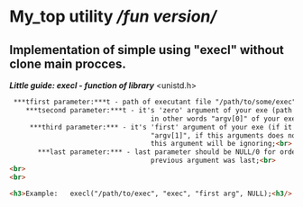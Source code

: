 My_top utility */fun version/*
===

 Implementation of simple using "execl" without clone main procces.
   -------------------------
   

___Little guide: execl - function of library___  <unistd.h> <br>

```html 
 ***tfirst parameter:***t - path of executant file "/path/to/some/exec";<br>
    ***tsecond parameter:***t - it's 'zero' argument of your exe (path to your exe)<br>
             	        		   in other words "argv[0]" of your executant file;<br>	
     ***third parameter:*** - it's 'first' argument of your exe (if it's exist)<br>
		                           "argv[1]", if this arguments does not using in your exe<br>
	      	              		   this argument will be ignoring;<br>
       ***last parameter:*** - last parameter should be NULL/0 for order to show, that
                   	 	           previous argument was last;<br>
<br>
<br>

<h3>Example:   execl("/path/to/exec", "exec", "first arg", NULL);<h3/>
```



